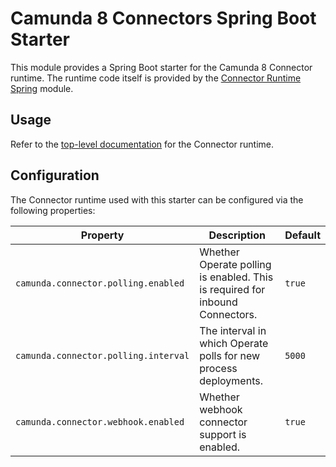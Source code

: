 # Camunda 8 Connectors Spring Boot Starter

This module provides a Spring Boot starter for the Camunda 8 Connector runtime.
The runtime code itself is provided by the [Connector Runtime Spring](../connector-runtime-spring)
module.

## Usage

Refer to the [top-level documentation](../README.md) for the Connector runtime.

## Configuration

The Connector runtime used with this starter can be configured via the following properties:

| Property                             | Description                                                                         | Default |
|--------------------------------------|-------------------------------------------------------------------------------------|---------|
| `camunda.connector.polling.enabled`  | Whether Operate polling is enabled. This is required for inbound Connectors.        | `true`  |
| `camunda.connector.polling.interval` | The interval in which Operate polls for new process deployments.                    | `5000`  |
| `camunda.connector.webhook.enabled`  | Whether webhook connector support is enabled.                                       | `true`  |
